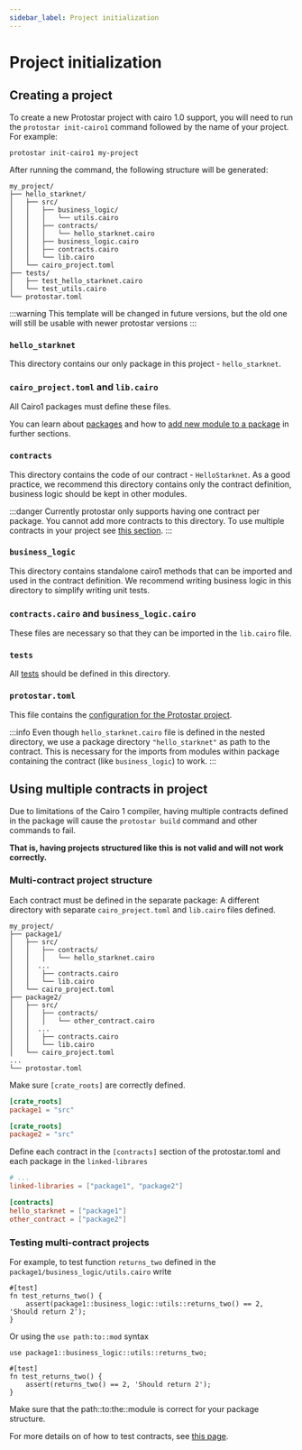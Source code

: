 ```yaml
---
sidebar_label: Project initialization
---
```


# Project initialization

## Creating a project

To create a new Protostar project with cairo 1.0 support, you will need to run the `protostar init-cairo1` command
followed
by the name of your project. For example:

```shell
protostar init-cairo1 my-project
```

After running the command, the following structure will be generated:

```
my_project/
├── hello_starknet/
│   ├── src/
│   │   ├── business_logic/
│   │   │   └── utils.cairo
│   │   ├── contracts/
│   │   │   └── hello_starknet.cairo
│   │   ├── business_logic.cairo
│   │   ├── contracts.cairo
│   │   └── lib.cairo
│   └── cairo_project.toml
├── tests/
│   ├── test_hello_starknet.cairo
│   └── test_utils.cairo
└── protostar.toml
```

:::warning
This template will be changed in future versions, but the old one will still be usable with newer protostar versions
:::

### `hello_starknet`

This directory contains our only package in this project - `hello_starknet`.

### `cairo_project.toml` and `lib.cairo`

All Cairo1 packages must define these files.

You can learn about [packages](./01-understanding-cairo-packages.md) and how
to [add new module to a package](./01-understanding-cairo-packages.md#adding-a-new-module) in
further sections.

### `contracts`

This directory contains the code of our contract - `HelloStarknet`. As a good practice, we recommend this directory
contains only the contract definition, business logic should be kept in other modules.

:::danger
Currently protostar only supports having one contract per package. You cannot add more contracts to this directory. To
use multiple contracts in your project see [this section](#using-multiple-contracts-in-project).
:::

### `business_logic`

This directory contains standalone cairo1 methods that can be imported and used in the contract definition. We recommend
writing business logic in this directory to simplify writing unit tests.

### `contracts.cairo` and `business_logic.cairo`

These files are necessary so that they can be imported in the `lib.cairo` file.

### `tests`

All [tests](./04-testing.md) should be defined in this directory.

### `protostar.toml`

This file contains the [configuration for the Protostar project](./03-protostar-toml.md).

:::info
Even though `hello_starknet.cairo` file is defined in the nested directory, we use a package
directory `"hello_starknet"` as path to the contract. This is necessary for the imports from modules within package
containing the contract (like `business_logic`) to work.
:::

## Using multiple contracts in project

Due to limitations of the Cairo 1 compiler, having multiple contracts defined in the package will cause
the `protostar build` command and other commands to fail.

**That is, having projects structured like this is not valid and will not work correctly.**

### Multi-contract project structure

Each contract must be defined in the separate package: A different directory with separate `cairo_project.toml`
and `lib.cairo` files defined.

```
my_project/
├── package1/
│   ├── src/
│   │   ├── contracts/
│   │   │   └── hello_starknet.cairo
│   │  ...
│   │   ├── contracts.cairo
│   │   └── lib.cairo
│   └── cairo_project.toml
├── package2/
│   ├── src/
│   │   ├── contracts/
│   │   │   └── other_contract.cairo
│   │  ...
│   │   ├── contracts.cairo
│   │   └── lib.cairo
│   └── cairo_project.toml
...
└── protostar.toml
```

Make sure `[crate_roots]` are correctly defined.

```toml title="package1/cairo_project.toml"
[crate_roots]
package1 = "src"
```

```toml title="package2/cairo_project.toml"
[crate_roots]
package2 = "src"
```

Define each contract in the `[contracts]` section of the protostar.toml and each package
in the `linked-librares`

```toml title="protostar.toml"
# ...
linked-libraries = ["package1", "package2"]

[contracts]
hello_starknet = ["package1"]
other_contract = ["package2"]
```

### Testing multi-contract projects

For example, to test function `returns_two` defined in the `package1/business_logic/utils.cairo` write

```cairo title="Example test"
#[test]
fn test_returns_two() {
    assert(package1::business_logic::utils::returns_two() == 2, 'Should return 2');
}
```

Or using the `use path:to::mod` syntax

```cairo title="Example test
use package1::business_logic::utils::returns_two;

#[test]
fn test_returns_two() {
    assert(returns_two() == 2, 'Should return 2');
}
```

Make sure that the path::to:the::module is correct for your package structure.

For more details on of how to test contracts, see [this page](./04-testing.md).

